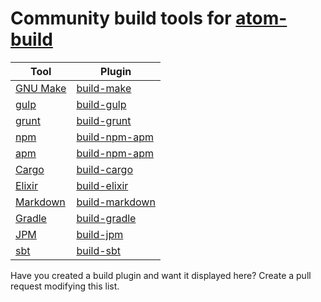 # Community build tools for [atom-build](https://atom.io/packages/build)

| Tool           |  Plugin                   |
|----------------|---------------------------|
| [GNU Make][1]  | [build-make][2]      |
| [gulp][3]      | [build-gulp][4]      |
| [grunt][5]     | [build-grunt][6]     |
| [npm][7]       | [build-npm-apm][8]   |
| [apm][9]       | [build-npm-apm][8]   |
| [Cargo][10]    | [build-cargo][11]    |
| [Elixir][12]   | [build-elixir][13]   |
| [Markdown][14] | [build-markdown][15] |
| [Gradle][16]   | [build-gradle][17]   |
| [JPM][18]      | [build-jpm][19]           |
| [sbt][20]      | [build-sbt][21]      |

Have you created a build plugin and want it displayed here?
Create a pull request modifying this list.

[1]: https://www.gnu.org/software/make/
[2]: https://atom.io/packages/build-make
[3]: http://gulpjs.com/
[4]: https://atom.io/packages/build-gulp
[5]: http://gruntjs.com/
[6]: https://atom.io/packages/build-grunt
[7]: https://www.npmjs.com/
[8]: https://atom.io/packages/build-npm-apm
[9]: https://github.com/atom/apm
[10]: https://crates.io/
[11]: https://atom.io/packages/build-cargo
[12]: http://elixir-lang.org/
[13]: https://atom.io/packages/build-elixir
[14]: http://daringfireball.net/projects/markdown/
[15]: https://atom.io/packages/build-markdown
[16]: https://gradle.org/
[17]: https://atom.io/packages/build-gradle
[18]: https://developer.mozilla.org/en-US/Add-ons/SDK/Tools/jpm
[19]: https://atom.io/packages/build-jpm
[20]: https://scala-sbt.org
[21]: https://atom.io/packages/build-sbt

